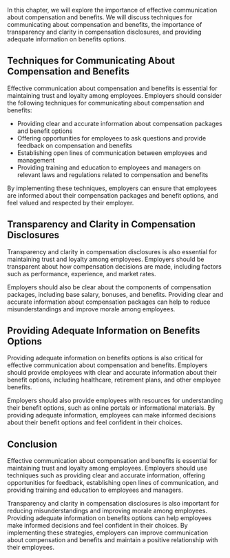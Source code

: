 
In this chapter, we will explore the importance of effective communication about compensation and benefits. We will discuss techniques for communicating about compensation and benefits, the importance of transparency and clarity in compensation disclosures, and providing adequate information on benefits options.

Techniques for Communicating About Compensation and Benefits
------------------------------------------------------------

Effective communication about compensation and benefits is essential for maintaining trust and loyalty among employees. Employers should consider the following techniques for communicating about compensation and benefits:

* Providing clear and accurate information about compensation packages and benefit options
* Offering opportunities for employees to ask questions and provide feedback on compensation and benefits
* Establishing open lines of communication between employees and management
* Providing training and education to employees and managers on relevant laws and regulations related to compensation and benefits

By implementing these techniques, employers can ensure that employees are informed about their compensation packages and benefit options, and feel valued and respected by their employer.

Transparency and Clarity in Compensation Disclosures
----------------------------------------------------

Transparency and clarity in compensation disclosures is also essential for maintaining trust and loyalty among employees. Employers should be transparent about how compensation decisions are made, including factors such as performance, experience, and market rates.

Employers should also be clear about the components of compensation packages, including base salary, bonuses, and benefits. Providing clear and accurate information about compensation packages can help to reduce misunderstandings and improve morale among employees.

Providing Adequate Information on Benefits Options
--------------------------------------------------

Providing adequate information on benefits options is also critical for effective communication about compensation and benefits. Employers should provide employees with clear and accurate information about their benefit options, including healthcare, retirement plans, and other employee benefits.

Employers should also provide employees with resources for understanding their benefit options, such as online portals or informational materials. By providing adequate information, employees can make informed decisions about their benefit options and feel confident in their choices.

Conclusion
----------

Effective communication about compensation and benefits is essential for maintaining trust and loyalty among employees. Employers should use techniques such as providing clear and accurate information, offering opportunities for feedback, establishing open lines of communication, and providing training and education to employees and managers.

Transparency and clarity in compensation disclosures is also important for reducing misunderstandings and improving morale among employees. Providing adequate information on benefits options can help employees make informed decisions and feel confident in their choices. By implementing these strategies, employers can improve communication about compensation and benefits and maintain a positive relationship with their employees.
